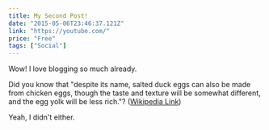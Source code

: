```yaml
---
title: My Second Post!
date: "2015-05-06T23:46:37.121Z"
link: "https://youtube.com/"
price: "Free"
tags: ["Social"]
---
```


Wow! I love blogging so much already.

Did you know that "despite its name, salted duck eggs can also be made from
chicken eggs, though the taste and texture will be somewhat different, and the
egg yolk will be less rich."?
([Wikipedia Link](https://en.wikipedia.org/wiki/Salted_duck_egg))

Yeah, I didn't either.
